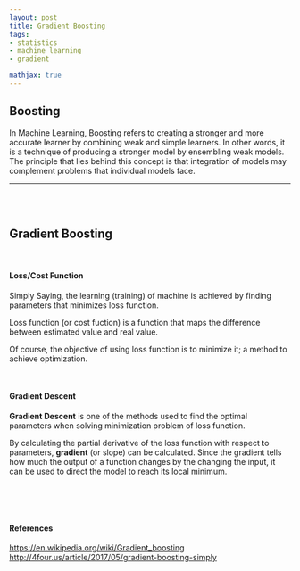```yaml
---
layout: post
title: Gradient Boosting
tags:
- statistics
- machine learning
- gradient

mathjax: true
---
```


## Boosting

In Machine Learning, Boosting refers to creating a stronger and more accurate learner by combining weak and simple learners. In other words, it is a technique of producing a stronger model by ensembling weak models. The principle that lies behind this concept is that integration of models may complement problems that individual models face.

--- 
<br>
<br>

## Gradient Boosting
<br>

#### Loss/Cost Function

Simply Saying, the learning (training) of machine is achieved by finding parameters that minimizes loss function.

Loss function (or cost fuction) is a function that maps the difference between estimated value and real value.

Of course, the objective of using loss function is to minimize it; a method to achieve optimization.

<br>

#### Gradient Descent

**Gradient Descent** is one of the methods used to find the optimal parameters when solving minimization problem of loss function.

By calculating the partial derivative of the loss function with respect to parameters, **gradient** (or slope) can be calculated. Since the gradient tells how much the output of a function changes by the changing the input, it can be used to direct the model to reach its local minimum.

<br>
<br>
<br>

#### References

https://en.wikipedia.org/wiki/Gradient_boosting
http://4four.us/article/2017/05/gradient-boosting-simply

